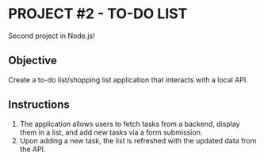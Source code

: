 # PROJECT #2 - TO-DO LIST

Second project in Node.js!

## Objective

Create a to-do list/shopping list application that interacts with a local API.

## Instructions

1. The application allows users to fetch tasks from a backend, display them in a list, and add new tasks via a form submission.
2. Upon adding a new task, the list is refreshed with the updated data from the API.
